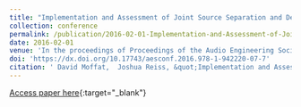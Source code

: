 ```yaml
---
title: "Implementation and Assessment of Joint Source Separation and Dereverberation"
collection: conference
permalink: /publication/2016-02-01-Implementation-and-Assessment-of-Joint-Source-Separation-and-Dereverberation
date: 2016-02-01
venue: 'In the proceedings of Proceedings of the Audio Engineering Society Conference: 60th International Conference: DREAMS (Dereverberation and Reverberation of Audio, Music, and Speech)'
doi: 'https://dx.doi.org/10.17743/aesconf.2016.978-1-942220-07-7'
citation: ' David Moffat,  Joshua Reiss, &quot;Implementation and Assessment of Joint Source Separation and Dereverberation.&quot; In the proceedings of Proceedings of the Audio Engineering Society Conference: 60th International Conference: DREAMS (Dereverberation and Reverberation of Audio, Music, and Speech), 2016.'
---
```

[Access paper here](https://dx.doi.org/10.17743/aesconf.2016.978-1-942220-07-7){:target="_blank"}

